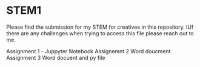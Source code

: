 # STEM1

Please find the submission for my STEM for creatives in this repository. IUf there are any challenges when trying to access this file please reach out to me. 

Assignment 1 - Juppyter Notebook 
Assignemnt 2   Word doucment 
Assignment 3   Word docuent and py file  
